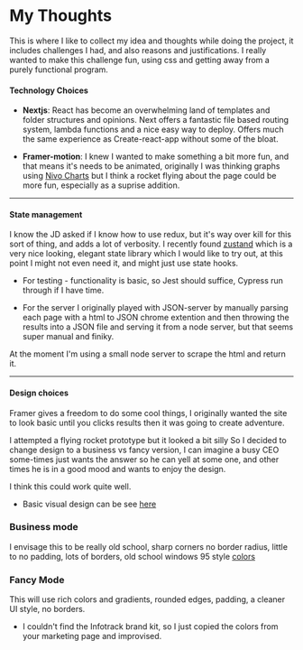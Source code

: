 # My Thoughts

This is where I like to collect my idea and thoughts while doing the project, it includes challenges I had, and also reasons and justifications.
I really wanted to make this challenge fun, using css and getting away from a purely functional program.


#### Technology Choices
- **Nextjs**: React has become an overwhelming land of templates and folder structures and opinions. Next offers a fantastic file based routing system, lambda functions and a nice easy way to deploy. Offers much the same experience as Create-react-app without some of the bloat.

- **Framer-motion**: I knew I wanted to make something a bit more fun, and that means it's needs to be animated, originally I was thinking graphs using [Nivo Charts](https://nivo.rocks/) but I think a rocket flying about the page could be more fun, especially as a suprise addition.

---
#### State management 
  I know the JD asked if I know how to use redux, but it's way over kill for this sort of thing, and adds a lot of verbosity. I recently found [zustand](https://github.com/react-spring/zustand) which is a very nice looking, elegant state library which I would like to try out, at this point I might not even need it, and might just use state hooks.

- For testing - functionality is basic, so Jest should suffice, Cypress run through if I have time.

- For the server I originally played with JSON-server by manually parsing each page with a html to JSON chrome extention and then throwing the results into a JSON file and serving it from a node server, but that seems super manual and finiky. 

At the moment I'm using a small node server to scrape the html and return it. 

---
#### Design choices
 Framer gives a freedom to do some cool things, I originally wanted the site to look basic until you clicks results then it was going to create adventure.

 I attempted a flying rocket prototype but it looked a bit silly So I decided to change design to a business vs fancy version, I can imagine a busy CEO some-times just wants the answer so he can yell at some one, and other times he is in a good mood and wants to enjoy the design.

I think this could work quite well.

- Basic visual design can be see [here](./InfoTrackDesign1.png)


### Business mode
  I envisage this to be really old school, sharp corners no border radius, little to no padding, lots of borders, old school windows 95 style [colors](https://www.color-hex.com/color-palette/4556)



### Fancy Mode
 This will use rich colors and gradients, rounded edges, padding, a cleaner UI style, no borders.
 - I couldn't find the Infotrack brand kit, so I just copied the colors from your marketing page and improvised.

